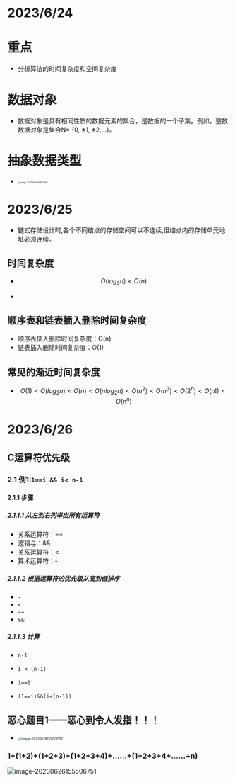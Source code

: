 # 2023/6/24



# 重点

* 分析算法的时间复杂度和空间复杂度



# 数据对象

* 数据对象是具有相同性质的数据元素的集合，是数据的一个子集。例如，整数数据对象是集合N= {0, ±1, ±2,…}。



# 抽象数据类型

* <img src="https://cvp.oss-cn-shanghai.aliyuncs.com/picgo/202306240810632.png" alt="image-20230624081027485" style="zoom: 33%;" />





# 2023/6/25

* 链式存储设计时,各个不同结点的存储空间可以不连续,但结点内的存储单元地址必须连续。



## 时间复杂度

* $$
  O(log_2n)<O(n)
  $$

* 



## 顺序表和链表插入删除时间复杂度

* 顺序表插入删除时间复杂度：O(n)
* 链表插入删除时间复杂度：O(1)



## 常见的渐近时间复杂度

* $$
  O(1)<O(log_2n)<O(n)<O(nlog_2n)<O(n^2)<O(n^3)<O(2^n)<O(n!)<O(n^n)
  $$



# 2023/6/26



##  C运算符优先级



### 2.1 例1:`1==i && i< n-1`



#### 2.1.1 步骤



##### 2.1.1.1 从左到右列举出所有运算符

* 关系运算符：==
* 逻辑与：&&
* 关系运算符：<
* 算术运算符：-



##### 2.1.1.2 根据运算符的优先级从高到低排序

* `-` 
*  `<`
*  `==` 
*  `&&`



##### 2.1.1.3 计算

* `n-1`
* `i < (n-1)`
* `1==i`

* `(1==i)&&(i<(n-1))` 



## 恶心题目1——恶心到令人发指！！！

* <img src="https://cvp.oss-cn-shanghai.aliyuncs.com/picgo/202306261557659.png" alt="image-20230626155728552" style="zoom:50%;" />



### 1+(1+2)+(1+2+3)+(1+2+3+4)+......+(1+2+3+4+......+n)

![image-20230626155506751](https://cvp.oss-cn-shanghai.aliyuncs.com/picgo/202306261555977.png)
